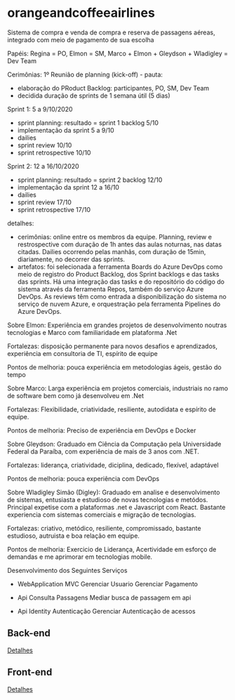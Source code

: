 # orangeandcoffeeairlines
Sistema de compra e venda de compra e reserva de passagens aéreas, integrado com meio de pagamento de sua escolha

Papéis: Regina = PO, Elmon = SM, Marco + Elmon + Gleydson + Wladigley = Dev Team

Cerimônias:
1º Reunião de planning (kick-off) - pauta:
  - elaboração do PRoduct Backlog: participantes, PO, SM, Dev Team
  - decidida duração de sprints de 1 semana útil (5 dias)

Sprint 1: 5 a 9/10/2020
  - sprint planning: resultado = sprint 1 backlog 5/10
  - implementação da sprint 5 a 9/10
  - dailies
  - sprint review 10/10
  - sprint retrospective 10/10

Sprint 2: 12 a 16/10/2020
  - sprint planning: resultado = sprint 2 backlog 12/10
  - implementação da sprint 12 a 16/10
  - dailies
  - sprint review 17/10
  - sprint retrospective 17/10


detalhes:
  - cerimônias: online entre os membros da equipe. Planning, review e restrospective com duração de 1h antes das aulas noturnas, nas datas citadas. Dailies ocorrendo pelas manhãs, com duração de 15min, diariamente, no decorrer das sprints.
  - artefatos: foi selecionada a ferramenta Boards do Azure DevOps como meio de registro do Product Backlog, dos Sprint backlogs e das tasks das sprints. Há uma integração das tasks e do repositório do código do sistema através da ferramenta Repos, também do serviço Azure DevOps. As reviews têm como entrada a disponibilização do sistema no serviço de nuvem Azure, e orquestração pela ferramenta Pipelines do Azure DevOps.

Sobre Elmon:
Experiência em grandes projetos de desenvolvimento noutras tecnologias e Marco com familiaridade em plataforma .Net

Fortalezas: disposição permanente para novos desafios e aprendizados, experiência em consultoria de TI, espírito de equipe

Pontos de melhoria: pouca experiência em metodologias ágeis, gestão do tempo

Sobre Marco:
Larga experiência em projetos comerciais, industriais no ramo de software bem como já desenvolveu em .Net

Fortalezas: Flexibilidade, criatividade, resiliente, autodidata e espírito de equipe.

Pontos de melhoria: Preciso de experiência em DevOps e Docker

Sobre Gleydson:
Graduado em Ciência da Computação pela Universidade Federal da Paraíba, com experiência de mais de 3 anos com .NET.

Fortalezas: liderança, criatividade, diciplina, dedicado, flexível, adaptável

Pontos de melhoria: pouca experiência com DevOps

Sobre Wladigley Simão (Digley):
Graduado em analise e desenvolvimento de sistemas, entusiasta e estudioso de novas tecnologias e metódos.
Principal expetise com a plataformas .net e Javascript com React.
Bastante experiencia com sistemas comerciais e migração de tecnologias.

Fortalezas: criativo, metódico, resiliente, compromissado, bastante estudioso, autruista e boa relação em equipe.

Pontos de melhoria: Exercicio de Liderança, Acertividade em esforço de demandas e me aprimorar em tecnologias mobile.

Desenvolvimento dos Seguintes Serviços
- WebApplication MVC
  Gerenciar Usuario
  Gerenciar Pagamento

- Api Consulta Passagens
  Mediar busca de passagem em api

- Api Identity Autenticação
  Gerenciar Autenticação de acessos

## Back-end

[Detalhes](OCAirlines/README.md)

## Front-end
[Detalhes](OCAirlinesFront/README.md)
